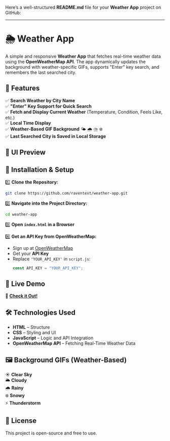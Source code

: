 Here’s a well-structured **README.md** file for your **Weather App** project on GitHub:  

---

# 🌦 Weather App  

A simple and responsive **Weather App** that fetches real-time weather data using the **OpenWeatherMap API**. The app dynamically updates the background with weather-specific GIFs, supports "Enter" key search, and remembers the last searched city.  

## 🚀 Features  

✅ **Search Weather by City Name**  
✅ **"Enter" Key Support for Quick Search**  
✅ **Fetch and Display Current Weather** (Temperature, Condition, Feels Like, etc.)  
✅ **Local Time Display**  
✅ **Weather-Based GIF Background** 🌤️ 🌧️ ⛈️ ❄️  
✅ **Last Searched City is Saved in Local Storage**  

## 🎨 UI Preview  
 

## 🔧 Installation & Setup  

1️⃣ **Clone the Repository:**  
```sh
git clone https://github.com/raventext/weather-app.git
```
2️⃣ **Navigate into the Project Directory:**  
```sh
cd weather-app
```
3️⃣ **Open `index.html` in a Browser**  

4️⃣ **Get an API Key from OpenWeatherMap:**  
- Sign up at [OpenWeatherMap](https://openweathermap.org/api)  
- Get your **API Key**  
- Replace `'YOUR_API_KEY'` in `script.js`:  
  ```js
  const API_KEY = "YOUR_API_KEY";
  ```

## 📌 Live Demo  
🔗 **[Check it Out!](https://YOUR-USERNAME.github.io/weather-app/)**  

## 🛠️ Technologies Used  
- **HTML** – Structure  
- **CSS** – Styling and UI  
- **JavaScript** – Logic and API Integration  
- **OpenWeatherMap API** – Fetching Real-Time Weather Data  

## 🖼️ Background GIFs (Weather-Based)  
☀️ **Clear Sky**  
🌥️ **Cloudy**  
🌧️ **Rainy**  
❄️ **Snowy**  
⚡ **Thunderstorm**  

## 📜 License  
This project is open-source and free to use.  

